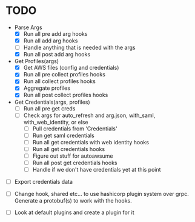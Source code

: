 # TODO
- Parse Args
  - [x] Run all pre add arg hooks
  - [x] Run all add arg hooks
  - [ ] Handle anything that is needed with the args
  - [x] Run all post add arg hooks
- Get Profiles(args)
  - [x] Get AWS files (config and credentials)
  - [x] Run all pre collect profiles hooks
  - [x] Run all collect profiles hooks
  - [x] Aggregate profiles
  - [x] Run all post collect profiles hooks
- Get Credentials(args, profiles)
  - [ ] Run all pre get creds
  - [ ] Check args for auto_refresh and arg.json, with_saml, with_web_identity, or else
    - [ ] Pull credentials from 'Credentials'
    - [ ] Run get saml credentials
    - [ ] Run all get credentials with web identity hooks
    - [ ] Run all get credentials hooks
    - [ ] Figure out stuff for autoawsume
    - [ ] Run all post get credentials hooks
    - [ ] Handle if we don't have credentials yet at this point
- [ ] Export credentials data


- [ ] Change hook, shared etc... to use hashicorp plugin system over grpc.  Generate a protobuf(s) to work with the hooks.
- [ ] Look at default plugins and create a plugin for it
